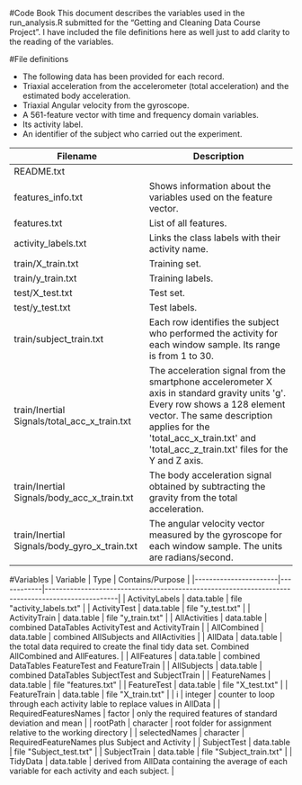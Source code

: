 
#Code Book
This document describes the variables used in the run_analysis.R submitted for the “Getting and Cleaning Data Course Project”. I have included the file definitions here as well just to add clarity to the reading of the variables.

#File definitions
*	The following data has been provided for each record.
*	Triaxial acceleration from the accelerometer (total acceleration) and the estimated body acceleration.
*	Triaxial Angular velocity from the gyroscope. 
*	A 561-feature vector with time and frequency domain variables. 
*	Its activity label. 
*	An identifier of the subject who carried out the experiment.

| Filename                                     | Description                                                                                                                                                                                                                                                |
|----------------------------------------------|------------------------------------------------------------------------------------------------------------------------------------------------------------------------------------------------------------------------------------------------------------|
| README.txt                                   |                                                                                                                                                                                                                                                            |
| features_info.txt                            | Shows information about the variables used on the feature vector.                                                                                                                                                                                          |
| features.txt                                 | List of all features.                                                                                                                                                                                                                                      |
| activity_labels.txt                          | Links the class labels with their activity name.                                                                                                                                                                                                           |
| train/X_train.txt                            | Training set.                                                                                                                                                                                                                                              |
| train/y_train.txt                            | Training labels.                                                                                                                                                                                                                                           |
| test/X_test.txt                              | Test set.                                                                                                                                                                                                                                                  |
| test/y_test.txt                              | Test labels.                                                                                                                                                                                                                                               |
| train/subject_train.txt                      | Each row identifies the subject who performed the activity for each window sample. Its range is from 1 to 30.                                                                                                                                              |
| train/Inertial Signals/total_acc_x_train.txt | The acceleration signal from the smartphone accelerometer X axis in standard gravity units 'g'. Every row shows a 128 element vector. The same description applies for the 'total_acc_x_train.txt' and 'total_acc_z_train.txt' files for the Y and Z axis. |
| train/Inertial Signals/body_acc_x_train.txt  | The body acceleration signal obtained by subtracting the gravity from the total acceleration.                                                                                                                                                              |
| train/Inertial Signals/body_gyro_x_train.txt | The angular velocity vector measured by the gyroscope for each window sample. The units are radians/second.                                                                                                                                                |
#Variables
| Variable              | Type       | Contains/Purpose                                                                                 |
|-----------------------|------------|--------------------------------------------------------------------------------------------------|
| ActivityLabels        | data.table | file "activity_labels.txt"                                                                       |
| ActivityTest          | data.table | file "y_test.txt"                                                                                |
| ActivityTrain         | data.table | file "y_train.txt"                                                                               |
| AllActivities         | data.table | combined DataTables ActivityTest and ActivityTrain                                               |
| AllCombined           | data.table | combined AllSubjects and AllActivities                                                           |
| AllData               | data.table | the total data required to create the final tidy data set. Combined AllCombined and AllFeatures. |
| AllFeatures           | data.table | combined DataTables FeatureTest and FeatureTrain                                                 |
| AllSubjects           | data.table | combined DataTables SubjectTest and SubjectTrain                                                 |
| FeatureNames          | data.table | file "features.txt"                                                                              |
| FeatureTest           | data.table | file "X_test.txt"                                                                                |
| FeatureTrain          | data.table | file "X_train.txt"                                                                               |
| i                     | integer    | counter to loop through each activity lable to replace values in AllData                         |
| RequiredFeaturesNames | factor     | only the required features of standard deviation and mean                                        |
| rootPath              | character  | root folder for assignment relative to the working directory                                     |
| selectedNames         | character  | RequiredFeatureNames plus Subject and Activity                                                   |
| SubjectTest           | data.table | file "Subject_test.txt"                                                                          |
| SubjectTrain          | data.table | file "Subject_train.txt"                                                                         |
| TidyData              | data.table | derived from AllData containing the average of each variable for each activity and each subject. |

